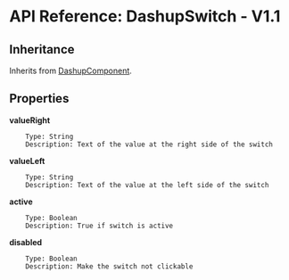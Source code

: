 # API Reference: DashupSwitch - V1.1

## Inheritance

Inherits from [DashupComponent](dashup-component.md).

## Properties

**valueRight**
    
        Type: String
        Description: Text of the value at the right side of the switch
        
**valueLeft**
    
        Type: String
        Description: Text of the value at the left side of the switch

**active**
    
        Type: Boolean
        Description: True if switch is active
        
**disabled**

        Type: Boolean
        Description: Make the switch not clickable
